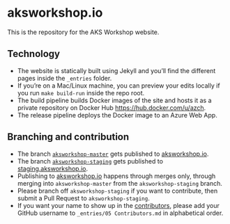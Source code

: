 # aksworkshop.io

This is the repository for the AKS Workshop website.

## Technology

- The website is statically built using Jekyll and you’ll find the different pages inside the `_entries` folder.
- If you’re on a Mac/Linux machine, you can preview your edits locally if you run `make build-run` inside the repo root.
- The build pipeline builds Docker images of the site and hosts it as a private repository on Docker Hub <https://hub.docker.com/u/azch>.
- The release pipeline deploys the Docker image to an Azure Web App.

## Branching and contribution

- The branch [`aksworkshop-master`](https://dev.azure.com/theazurechallenge/Kubernetes/_git/Challenges?version=GBaksworkshop-master) gets published to [aksworkshop.io](http://aksworkshop.io).
- The branch [`aksworkshop-staging`](https://dev.azure.com/theazurechallenge/Kubernetes/_git/Challenges?version=GBaksworkshop-staging) gets published to [staging.aksworkshop.io](http://staging.aksworkshop.io).
- Publishing to [aksworkshop.io](http://aksworkshop.io) happens through merges only, through merging into `aksworkshop-master` from the `aksworkshop-staging` branch.
- Please branch off `aksworkshop-staging` if you want to contribute, then submit a Pull Request to `aksworkshop-staging`.
- If you want your name to show up in the [contributors](http://aksworkshop.io/#contributors), please add your GitHub username to `_entries/05 Contributors.md` in alphabetical order.